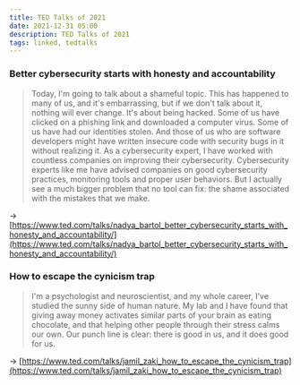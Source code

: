 ```yaml
---
title: TED Talks of 2021
date: 2021-12-31 05:00
description: TED Talks of 2021
tags: linked, tedtalks
---
```


### Better cybersecurity starts with honesty and accountability

> Today, I'm going to talk about a shameful topic. This has happened to many of us, and it's embarrassing, but if we don't talk about it, nothing will ever change. It's about being hacked. Some of us have clicked on a phishing link and downloaded a computer virus. Some of us have had our identities stolen. And those of us who are software developers might have written insecure code with security bugs in it without realizing it. As a cybersecurity expert, I have worked with countless companies on improving their cybersecurity. Cybersecurity experts like me have advised companies on good cybersecurity practices, monitoring tools and proper user behaviors. But I actually see a much bigger problem that no tool can fix: the shame associated with the mistakes that we make.

→ [https://www.ted.com/talks/nadya_bartol_better_cybersecurity_starts_with_honesty_and_accountability/](https://www.ted.com/talks/nadya_bartol_better_cybersecurity_starts_with_honesty_and_accountability/)


### How to escape the cynicism trap

> I'm a psychologist and neuroscientist, and my whole career, I've studied the sunny side of human nature. My lab and I have found that giving away money activates similar parts of your brain as eating chocolate, and that helping other people through their stress calms our own. Our punch line is clear: there is good in us, and it does good for us.

→ [https://www.ted.com/talks/jamil_zaki_how_to_escape_the_cynicism_trap](https://www.ted.com/talks/jamil_zaki_how_to_escape_the_cynicism_trap)
